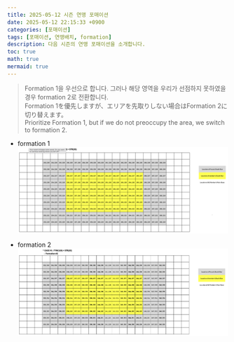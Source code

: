 ```yaml
---
title: 2025-05-12 시즌 연맹 포매이션
date: 2025-05-12 22:15:33 +0900
categories: [포매이션]
tags: [포매이션, 연맹배치, formation]
description: 다음 시즌의 연맹 포매이션을 소개합니다.
toc: true
math: true
mermaid: true
---
```


> Formation 1을 우선으로 합니다. 그러나 해당 영역을 우리가 선점하지 못하였을 경우 formation 2로 전환합니다.<BR>
> Formation 1を優先しますが、エリアを先取りしない場合はFormation 2に切り替えます。<BR>
> Prioritize Formation 1, but if we do not preoccupy the area, we switch to formation 2.<BR>

* formation 1
![2025-05-12 formation](/assets/img/formation1-2025-05-12-1.png "2025-05-12 formation")

* formation 2
![2025-05-12 formation](/assets/img/formation2-2025-05-12-1.png "2025-05-12 formation")

